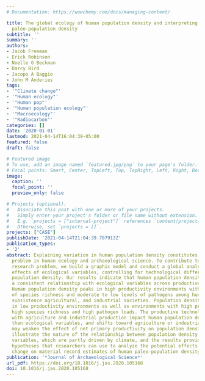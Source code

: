 ```yaml
---
# Documentation: https://wowchemy.com/docs/managing-content/

title: The global ecology of human population density and interpreting changes in
  paleo-population density
subtitle: ''
summary: ''
authors:
- Jacob Freeman
- Erick Robinson
- Noelle G Beckman
- Darcy Bird
- Jacopo A Baggio
- John M Anderies
tags:
- '"Climate change"'
- '"Human ecology"'
- '"Human pop"'
- '"Human population ecology"'
- '"Macroecology"'
- '"Radiocarbon"'
categories: []
date: '2020-01-01'
lastmod: 2021-04-14T16:04:39-05:00
featured: false
draft: false

# Featured image
# To use, add an image named `featured.jpg/png` to your page's folder.
# Focal points: Smart, Center, TopLeft, Top, TopRight, Left, Right, BottomLeft, Bottom, BottomRight.
image:
  caption: ''
  focal_point: ''
  preview_only: false

# Projects (optional).
#   Associate this post with one or more of your projects.
#   Simply enter your project's folder or file name without extension.
#   E.g. `projects = ["internal-project"]` references `content/project/deep-learning/index.md`.
#   Otherwise, set `projects = []`.
projects: ["CASE"]
publishDate: '2021-04-14T21:04:39.707913Z'
publication_types:
- '2'
abstract: Explaining variation in human population density constitutes a basic research
  problem in human ecology and archaeological science. To contribute to this basic
  research problem, we build a graphic model and conduct a global analysis of the
  effects of ecological variables, controlling for technological differences, on human
  population density. Our results indicate that human population density displays
  a consistent relationship with ecological variables across productive technologies.
  Human population density peaks in high productivity environments with moderate levels
  of species richness and moderate to low levels of pathogens among hunter-gatherer,
  subsistence agricultural, and industrial societies. Population density is lower
  in low productivity environments as well as environments with high productivity,
  high species richness and high pathogen loads. The productive technologies associated
  with agriculture and industrial production impact human population density more
  than ecological variables, and shifts toward agriculture or industrial production
  may weaken the effect of net primary productivity on population density. These results
  illustrate the nature of the relationship between population density and ecological
  variables, which are partly driven by climate, and the results provide a basis for
  hypotheses that researchers can use to analyze the potential effects of climate
  change on material record estimates of human paleo-population density.
publication: '*Journal of Archaeological Science*'
url_pdf: https://doi.org/10.1016/j.jas.2020.105168
doi: 10.1016/j.jas.2020.105168
---
```


